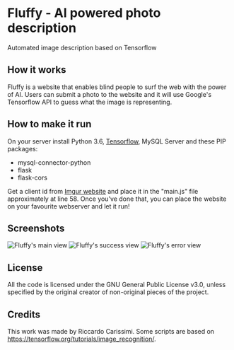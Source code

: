 # Fluffy - AI powered photo description
Automated image description based on Tensorflow

## How it works
Fluffy is a website that enables blind people to surf the web with the power of AI. Users can submit a photo to the website and it will use Google's Tensorflow API to guess what the image is representing.

## How to make it run
On your server install Python 3.6, [Tensorflow](https://www.tensorflow.org/install/pip), MySQL Server and these PIP packages:
* mysql-connector-python
* flask
* flask-cors

Get a client id from [Imgur website](https://apidocs.imgur.com/) and place it in the "main.js" file approximately at line 58.
Once you've done that, you can place the website on your favourite webserver and let it run!

## Screenshots
![Fluffy's main view](https://i.imgur.com/G5fBHBP.png "Main view")
![Fluffy's success view](https://i.imgur.com/xgFe1jD.png "Success screen, fluffy dsplay results")
![Fluffy's error view](https://i.imgur.com/c35hdsa.png "Error screen")

## License
All the code is licensed under the GNU General Public License v3.0, unless specified by the original creator of non-original pieces of the project.

## Credits
This work was made by Riccardo Carissimi. Some scripts are based on https://tensorflow.org/tutorials/image_recognition/.
